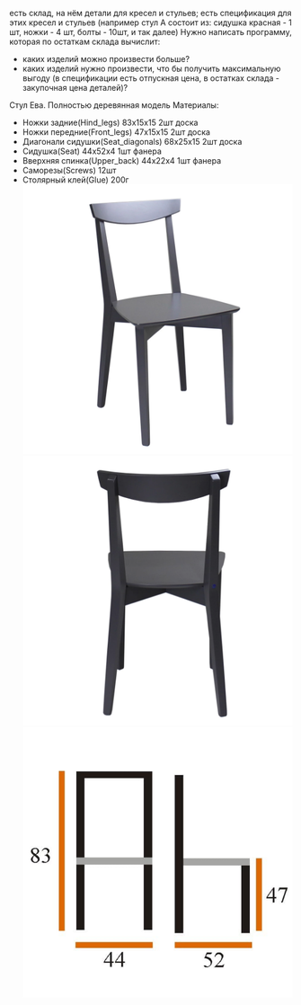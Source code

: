 есть склад, на нём детали для кресел и стульев; есть спецификация для этих кресел и стульев (например стул А состоит из: сидушка красная - 1 шт, ножки - 4 шт, болты - 10шт, и так далее) Нужно написать программу, которая по остаткам склада вычислит:
- каких изделий можно произвести больше?
- каких изделий нужно произвести, что бы получить максимальную выгоду (в спецификации есть отпускная цена, в остатках склада - закупочная цена деталей)?

Стул Ева. Полностью деревянная модель
Материалы:
- Ножки задние(Hind_legs) 83х15х15 2шт доска
- Ножки передние(Front_legs) 47х15х15 2шт доска
- Диагонали сидушки(Seat_diagonals) 68х25х15 2шт доска
- Сидушка(Seat) 44х52х4 1шт фанера
- Вверхняя спинка(Upper_back) 44х22х4 1шт фанера
- Саморезы(Screws) 12шт
- Столярный клей(Glue) 200г
![img.png](img.png)
![img_1.png](img_1.png)
![img_2.png](img_2.png)

